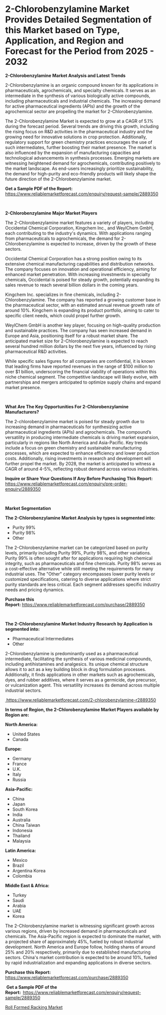 <p><h1>2-Chlorobenzylamine Market Provides Detailed Segmentation of this Market based on Type, Application, and Region and Forecast for the Period from 2025 - 2032</h1></p><p><strong>2-Chlorobenzylamine Market Analysis and Latest Trends</strong></p>
<p><p>2-Chlorobenzylamine is an organic compound known for its applications in pharmaceuticals, agrochemicals, and specialty chemicals. It serves as an intermediate in the synthesis of various biologically active compounds, including pharmaceuticals and industrial chemicals. The increasing demand for active pharmaceutical ingredients (APIs) and the growth of the agrochemical sector are propelling the market for 2-Chlorobenzylamine.</p><p>The 2-Chlorobenzylamine Market is expected to grow at a CAGR of 5.1% during the forecast period. Several trends are driving this growth, including the rising focus on R&D activities in the pharmaceutical industry and the growing need for innovative solutions in crop protection. Additionally, regulatory support for green chemistry practices encourages the use of such intermediates, further boosting their market presence. The market is also influenced by the expansion of manufacturing capacities and technological advancements in synthesis processes. Emerging markets are witnessing heightened demand for agrochemicals, contributing positively to the market landscape. As end-users increasingly prioritize sustainability, the demand for high-purity and eco-friendly products will likely shape the future direction of the 2-Chlorobenzylamine market.</p></p>
<p><strong>Get a Sample PDF of the Report:&nbsp;</strong> <a href="https://www.reliablemarketforecast.com/enquiry/request-sample/2889350?utm_campaign=3049&utm_medium=2&utm_source=Github&utm_content=ia&utm_term=14032025&utm_id=2-chlorobenzylamine">https://www.reliablemarketforecast.com/enquiry/request-sample/2889350</a></p>
<p>&nbsp;</p>
<p><strong>2-Chlorobenzylamine Major Market Players</strong></p>
<p><p>The 2-Chlorobenzylamine market features a variety of players, including Occidental Chemical Corporation, Kingchem Inc., and WeylChem GmbH, each contributing to the industry's dynamics. With applications ranging from pharmaceuticals to agrochemicals, the demand for 2-Chlorobenzylamine is expected to increase, driven by the growth of these sectors.</p><p>Occidental Chemical Corporation has a strong position owing to its extensive chemical manufacturing capabilities and distribution networks. The company focuses on innovation and operational efficiency, aiming for enhanced market penetration. With increasing investments in specialty chemicals, Occidental is poised for steady growth, potentially expanding its sales revenue to reach several billion dollars in the coming years.</p><p>Kingchem Inc. specializes in fine chemicals, including 2-Chlorobenzylamine. The company has reported a growing customer base in the pharmaceutical sector, with an estimated annual revenue growth rate of around 10%. Kingchem is expanding its product portfolio, aiming to cater to specific client needs, which could propel further growth.</p><p>WeylChem GmbH is another key player, focusing on high-quality production and sustainable practices. The company has seen increased demand in Europe and Asia, positioning itself for a robust market share. The anticipated market size for 2-Chlorobenzylamine is expected to reach several hundred million dollars by the next five years, influenced by rising pharmaceutical R&D activities.</p><p>While specific sales figures for all companies are confidential, it is known that leading firms have reported revenues in the range of $100 million to over $1 billion, underscoring the financial viability of operations within this niche chemical segment. The competitive landscape will likely evolve, with partnerships and mergers anticipated to optimize supply chains and expand market presence.</p></p>
<p>&nbsp;</p>
<p><strong>What Are The Key Opportunities For 2-Chlorobenzylamine Manufacturers?</strong></p>
<p><p>The 2-chlorobenzylamine market is poised for steady growth due to increasing demand in pharmaceuticals for synthesizing active pharmaceutical ingredients (APIs) and agrochemicals. The compound’s versatility in producing intermediate chemicals is driving market expansion, particularly in regions like North America and Asia-Pacific. Key trends include a focus on green chemistry and sustainable manufacturing processes, which are expected to enhance efficiency and lower production costs. Additionally, rising investments in research and development will further propel the market. By 2028, the market is anticipated to witness a CAGR of around 4-5%, reflecting robust demand across various industries.</p></p>
<p><strong>Inquire or Share Your Questions If Any Before Purchasing This Report:</strong> <a href="https://www.reliablemarketforecast.com/enquiry/pre-order-enquiry/2889350?utm_campaign=3049&utm_medium=2&utm_source=Github&utm_content=ia&utm_term=14032025&utm_id=2-chlorobenzylamine">https://www.reliablemarketforecast.com/enquiry/pre-order-enquiry/2889350</a></p>
<p>&nbsp;</p>
<p><strong>Market Segmentation</strong></p>
<p><strong>The 2-Chlorobenzylamine Market Analysis by types is segmented into:</strong></p>
<p><ul><li>Purity 99%</li><li>Purity 98%</li><li>Other</li></ul></p>
<p><p>The 2-Chlorobenzylamine market can be categorized based on purity levels, primarily including Purity 99%, Purity 98%, and other variations. Purity 99% is often sought after for applications requiring high chemical integrity, such as pharmaceuticals and fine chemicals. Purity 98% serves as a cost-effective alternative while still meeting the requirements for many industrial uses. The "Other" category encompasses lower purity levels or customized specifications, catering to diverse applications where strict purity standards are less critical. Each segment addresses specific industry needs and pricing dynamics.</p></p>
<p><strong>Purchase this Report:&nbsp;</strong><a href="https://www.reliablemarketforecast.com/purchase/2889350?utm_campaign=3049&utm_medium=2&utm_source=Github&utm_content=ia&utm_term=14032025&utm_id=2-chlorobenzylamine">https://www.reliablemarketforecast.com/purchase/2889350</a></p>
<p>&nbsp;</p>
<p><strong>The 2-Chlorobenzylamine Market Industry Research by Application is segmented into:</strong></p>
<p><ul><li>Pharmaceutical Intermediates</li><li>Other</li></ul></p>
<p><p>2-Chlorobenzylamine is predominantly used as a pharmaceutical intermediate, facilitating the synthesis of various medicinal compounds, including antihistamines and analgesics. Its unique chemical structure allows it to act as a key building block in drug formulation processes. Additionally, it finds applications in other markets such as agrochemicals, dyes, and rubber additives, where it serves as a germicide, dye precursor, or vulcanization agent. This versatility increases its demand across multiple industrial sectors.</p></p>
<p><a href="https://www.reliablemarketforecast.com/2-chlorobenzylamine-r2889350?utm_campaign=3049&utm_medium=2&utm_source=Github&utm_content=ia&utm_term=14032025&utm_id=2-chlorobenzylamine">&nbsp;https://www.reliablemarketforecast.com/2-chlorobenzylamine-r2889350</a></p>
<p><strong>In terms of Region, the 2-Chlorobenzylamine Market Players available by Region are:</strong></p>
<p>
    <p> <strong> North America: </strong>
        <ul>
            <li>United States</li>
            <li>Canada</li>
        </ul>
        </p> 
    <p> <strong> Europe: </strong>
        <ul>
            <li>Germany</li>
            <li>France</li>
            <li>U.K.</li>
            <li>Italy</li>
            <li>Russia</li>
        </ul>
        </p> 
    <p> <strong> Asia-Pacific: </strong>
        <ul>
            <li>China</li>
            <li>Japan</li>
            <li>South Korea</li>
            <li>India</li>
            <li>Australia</li>
            <li>China Taiwan</li>
            <li>Indonesia</li>
            <li>Thailand</li>
            <li>Malaysia</li>
        </ul>
        </p> 
    <p> <strong> Latin America: </strong>
        <ul>
            <li>Mexico</li>
            <li>Brazil</li>
            <li>Argentina Korea</li>
            <li>Colombia</li>
        </ul>
        </p> 
    <p> <strong> Middle East & Africa: </strong>
        <ul>
            <li>Turkey</li>
            <li>Saudi</li>
            <li>Arabia</li>
            <li>UAE</li>
            <li>Korea</li>
        </ul>
    </p>
    </p>
<p><p>The 2-Chlorobenzylamine market is witnessing significant growth across various regions, driven by increased demand in pharmaceuticals and chemicals. The Asia-Pacific region is expected to dominate the market, with a projected share of approximately 45%, fueled by robust industrial development. North America and Europe follow, holding shares of around 25% and 20% respectively, primarily due to established manufacturing sectors. China's market contribution is expected to be around 10%, fueled by rapid industrialization and expanding applications in diverse sectors.</p></p>
<p><strong>Purchase this Report: </strong><a href="https://www.reliablemarketforecast.com/purchase/2889350?utm_campaign=3049&utm_medium=2&utm_source=Github&utm_content=ia&utm_term=14032025&utm_id=2-chlorobenzylamine">https://www.reliablemarketforecast.com/purchase/2889350</a></p>
<p>&nbsp;<strong>Get a Sample PDF of the Report:&nbsp;&nbsp;</strong><a href="https://www.reliablemarketforecast.com/enquiry/request-sample/2889350?utm_campaign=3049&utm_medium=2&utm_source=Github&utm_content=ia&utm_term=14032025&utm_id=2-chlorobenzylamine">https://www.reliablemarketforecast.com/enquiry/request-sample/2889350</a></p>
<p><strong></strong></p>
<p><p><a href="https://github.com/briandahm87/Market-Research-Report-List-1/blob/main/roll-formed-racking-market.md?utm_campaign=3049&utm_medium=2&utm_source=Github&utm_content=ia&utm_term=14032025&utm_id=2-chlorobenzylamine">Roll Formed Racking Market</a></p></p>